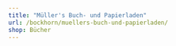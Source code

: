 ```yaml
---
title: "Müller's Buch- und Papierladen"
url: /bockhorn/muellers-buch-und-papierladen/
shop: Bücher
---
```

